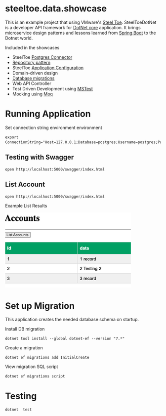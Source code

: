 # steeltoe.data.showcase

This is an example project that using VMware's [Steel Toe](https://steeltoe.io/).
SteelToeDotNet is a developer API framework for [DotNet core](https://dotnet.microsoft.com/) application. It brings microservice design patterns and lessons learned from [Spring Boot](https://spring.io/projects/spring-boot) to the Dotnet world.


Included in the showcases

- SteelToe [Postgres Connector](https://docs.steeltoe.io/api/v3/connectors/postgresql.html)
- [Repository pattern](https://learn.microsoft.com/en-us/previous-versions/msp-n-p/ff649690(v=pandp.10)?redirectedfrom=MSDN)
- SteelToe [Application Configuration](https://docs.steeltoe.io/api/v3/configuration/placeholder-provider.html)
- Domain-driven design
- [Database migrations](https://learn.microsoft.com/en-us/ef/core/managing-schemas/migrations/applying?tabs=dotnet-core-cli)
- Web API Controller
- Test Driven Development using [MSTest](https://learn.microsoft.com/en-us/dotnet/core/testing/unit-testing-with-mstest)
- Mocking using [Moq](https://github.com/moq/moq)


# Running Application

Set connection string environment environment

```shell
export ConnectionString="Host=127.0.0.1;Database=postgres;Username=postgres;Password=$POSTGRES_DB_PASSWORD"
```


## Testing with Swagger


```shell
open http://localhost:5000/swagger/index.html
```

## List Account


```shell
open http://localhost:5000/swagger/index.html
```

Example List Results

![List Accounts](docs/img/image.png)

# Set up Migration

This application creates the needed database schema on startup.


Install DB migration

```shell
dotnet tool install --global dotnet-ef --version "7.*"
```

Create a migration

```shell
dotnet ef migrations add InitialCreate
```

View migration SQL script

```shell
dotnet ef migrations script
```

# Testing


```shell
dotnet  test
```
